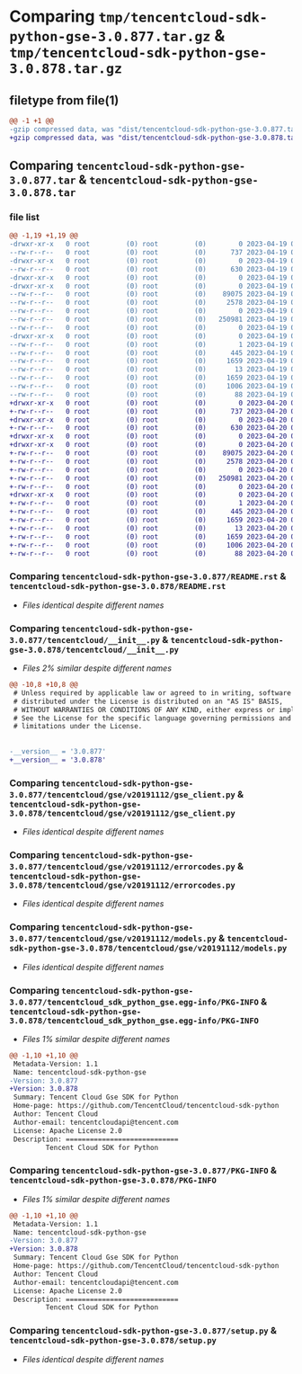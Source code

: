 # Comparing `tmp/tencentcloud-sdk-python-gse-3.0.877.tar.gz` & `tmp/tencentcloud-sdk-python-gse-3.0.878.tar.gz`

## filetype from file(1)

```diff
@@ -1 +1 @@
-gzip compressed data, was "dist/tencentcloud-sdk-python-gse-3.0.877.tar", last modified: Wed Apr 19 09:17:57 2023, max compression
+gzip compressed data, was "dist/tencentcloud-sdk-python-gse-3.0.878.tar", last modified: Thu Apr 20 00:33:28 2023, max compression
```

## Comparing `tencentcloud-sdk-python-gse-3.0.877.tar` & `tencentcloud-sdk-python-gse-3.0.878.tar`

### file list

```diff
@@ -1,19 +1,19 @@
-drwxr-xr-x   0 root         (0) root         (0)        0 2023-04-19 09:17:57.000000 tencentcloud-sdk-python-gse-3.0.877/
--rw-r--r--   0 root         (0) root         (0)      737 2023-04-19 09:17:57.000000 tencentcloud-sdk-python-gse-3.0.877/README.rst
-drwxr-xr-x   0 root         (0) root         (0)        0 2023-04-19 09:17:57.000000 tencentcloud-sdk-python-gse-3.0.877/tencentcloud/
--rw-r--r--   0 root         (0) root         (0)      630 2023-04-19 09:17:57.000000 tencentcloud-sdk-python-gse-3.0.877/tencentcloud/__init__.py
-drwxr-xr-x   0 root         (0) root         (0)        0 2023-04-19 09:17:57.000000 tencentcloud-sdk-python-gse-3.0.877/tencentcloud/gse/
-drwxr-xr-x   0 root         (0) root         (0)        0 2023-04-19 09:17:57.000000 tencentcloud-sdk-python-gse-3.0.877/tencentcloud/gse/v20191112/
--rw-r--r--   0 root         (0) root         (0)    89075 2023-04-19 09:17:57.000000 tencentcloud-sdk-python-gse-3.0.877/tencentcloud/gse/v20191112/gse_client.py
--rw-r--r--   0 root         (0) root         (0)     2578 2023-04-19 09:17:57.000000 tencentcloud-sdk-python-gse-3.0.877/tencentcloud/gse/v20191112/errorcodes.py
--rw-r--r--   0 root         (0) root         (0)        0 2023-04-19 09:17:57.000000 tencentcloud-sdk-python-gse-3.0.877/tencentcloud/gse/v20191112/__init__.py
--rw-r--r--   0 root         (0) root         (0)   250981 2023-04-19 09:17:57.000000 tencentcloud-sdk-python-gse-3.0.877/tencentcloud/gse/v20191112/models.py
--rw-r--r--   0 root         (0) root         (0)        0 2023-04-19 09:17:57.000000 tencentcloud-sdk-python-gse-3.0.877/tencentcloud/gse/__init__.py
-drwxr-xr-x   0 root         (0) root         (0)        0 2023-04-19 09:17:57.000000 tencentcloud-sdk-python-gse-3.0.877/tencentcloud_sdk_python_gse.egg-info/
--rw-r--r--   0 root         (0) root         (0)        1 2023-04-19 09:17:57.000000 tencentcloud-sdk-python-gse-3.0.877/tencentcloud_sdk_python_gse.egg-info/dependency_links.txt
--rw-r--r--   0 root         (0) root         (0)      445 2023-04-19 09:17:57.000000 tencentcloud-sdk-python-gse-3.0.877/tencentcloud_sdk_python_gse.egg-info/SOURCES.txt
--rw-r--r--   0 root         (0) root         (0)     1659 2023-04-19 09:17:57.000000 tencentcloud-sdk-python-gse-3.0.877/tencentcloud_sdk_python_gse.egg-info/PKG-INFO
--rw-r--r--   0 root         (0) root         (0)       13 2023-04-19 09:17:57.000000 tencentcloud-sdk-python-gse-3.0.877/tencentcloud_sdk_python_gse.egg-info/top_level.txt
--rw-r--r--   0 root         (0) root         (0)     1659 2023-04-19 09:17:57.000000 tencentcloud-sdk-python-gse-3.0.877/PKG-INFO
--rw-r--r--   0 root         (0) root         (0)     1006 2023-04-19 09:17:57.000000 tencentcloud-sdk-python-gse-3.0.877/setup.py
--rw-r--r--   0 root         (0) root         (0)       88 2023-04-19 09:17:57.000000 tencentcloud-sdk-python-gse-3.0.877/setup.cfg
+drwxr-xr-x   0 root         (0) root         (0)        0 2023-04-20 00:33:28.000000 tencentcloud-sdk-python-gse-3.0.878/
+-rw-r--r--   0 root         (0) root         (0)      737 2023-04-20 00:33:28.000000 tencentcloud-sdk-python-gse-3.0.878/README.rst
+drwxr-xr-x   0 root         (0) root         (0)        0 2023-04-20 00:33:28.000000 tencentcloud-sdk-python-gse-3.0.878/tencentcloud/
+-rw-r--r--   0 root         (0) root         (0)      630 2023-04-20 00:33:28.000000 tencentcloud-sdk-python-gse-3.0.878/tencentcloud/__init__.py
+drwxr-xr-x   0 root         (0) root         (0)        0 2023-04-20 00:33:28.000000 tencentcloud-sdk-python-gse-3.0.878/tencentcloud/gse/
+drwxr-xr-x   0 root         (0) root         (0)        0 2023-04-20 00:33:28.000000 tencentcloud-sdk-python-gse-3.0.878/tencentcloud/gse/v20191112/
+-rw-r--r--   0 root         (0) root         (0)    89075 2023-04-20 00:33:28.000000 tencentcloud-sdk-python-gse-3.0.878/tencentcloud/gse/v20191112/gse_client.py
+-rw-r--r--   0 root         (0) root         (0)     2578 2023-04-20 00:33:28.000000 tencentcloud-sdk-python-gse-3.0.878/tencentcloud/gse/v20191112/errorcodes.py
+-rw-r--r--   0 root         (0) root         (0)        0 2023-04-20 00:33:28.000000 tencentcloud-sdk-python-gse-3.0.878/tencentcloud/gse/v20191112/__init__.py
+-rw-r--r--   0 root         (0) root         (0)   250981 2023-04-20 00:33:28.000000 tencentcloud-sdk-python-gse-3.0.878/tencentcloud/gse/v20191112/models.py
+-rw-r--r--   0 root         (0) root         (0)        0 2023-04-20 00:33:28.000000 tencentcloud-sdk-python-gse-3.0.878/tencentcloud/gse/__init__.py
+drwxr-xr-x   0 root         (0) root         (0)        0 2023-04-20 00:33:28.000000 tencentcloud-sdk-python-gse-3.0.878/tencentcloud_sdk_python_gse.egg-info/
+-rw-r--r--   0 root         (0) root         (0)        1 2023-04-20 00:33:28.000000 tencentcloud-sdk-python-gse-3.0.878/tencentcloud_sdk_python_gse.egg-info/dependency_links.txt
+-rw-r--r--   0 root         (0) root         (0)      445 2023-04-20 00:33:28.000000 tencentcloud-sdk-python-gse-3.0.878/tencentcloud_sdk_python_gse.egg-info/SOURCES.txt
+-rw-r--r--   0 root         (0) root         (0)     1659 2023-04-20 00:33:28.000000 tencentcloud-sdk-python-gse-3.0.878/tencentcloud_sdk_python_gse.egg-info/PKG-INFO
+-rw-r--r--   0 root         (0) root         (0)       13 2023-04-20 00:33:28.000000 tencentcloud-sdk-python-gse-3.0.878/tencentcloud_sdk_python_gse.egg-info/top_level.txt
+-rw-r--r--   0 root         (0) root         (0)     1659 2023-04-20 00:33:28.000000 tencentcloud-sdk-python-gse-3.0.878/PKG-INFO
+-rw-r--r--   0 root         (0) root         (0)     1006 2023-04-20 00:33:28.000000 tencentcloud-sdk-python-gse-3.0.878/setup.py
+-rw-r--r--   0 root         (0) root         (0)       88 2023-04-20 00:33:28.000000 tencentcloud-sdk-python-gse-3.0.878/setup.cfg
```

### Comparing `tencentcloud-sdk-python-gse-3.0.877/README.rst` & `tencentcloud-sdk-python-gse-3.0.878/README.rst`

 * *Files identical despite different names*

### Comparing `tencentcloud-sdk-python-gse-3.0.877/tencentcloud/__init__.py` & `tencentcloud-sdk-python-gse-3.0.878/tencentcloud/__init__.py`

 * *Files 2% similar despite different names*

```diff
@@ -10,8 +10,8 @@
 # Unless required by applicable law or agreed to in writing, software
 # distributed under the License is distributed on an "AS IS" BASIS,
 # WITHOUT WARRANTIES OR CONDITIONS OF ANY KIND, either express or implied.
 # See the License for the specific language governing permissions and
 # limitations under the License.
 
 
-__version__ = '3.0.877'
+__version__ = '3.0.878'
```

### Comparing `tencentcloud-sdk-python-gse-3.0.877/tencentcloud/gse/v20191112/gse_client.py` & `tencentcloud-sdk-python-gse-3.0.878/tencentcloud/gse/v20191112/gse_client.py`

 * *Files identical despite different names*

### Comparing `tencentcloud-sdk-python-gse-3.0.877/tencentcloud/gse/v20191112/errorcodes.py` & `tencentcloud-sdk-python-gse-3.0.878/tencentcloud/gse/v20191112/errorcodes.py`

 * *Files identical despite different names*

### Comparing `tencentcloud-sdk-python-gse-3.0.877/tencentcloud/gse/v20191112/models.py` & `tencentcloud-sdk-python-gse-3.0.878/tencentcloud/gse/v20191112/models.py`

 * *Files identical despite different names*

### Comparing `tencentcloud-sdk-python-gse-3.0.877/tencentcloud_sdk_python_gse.egg-info/PKG-INFO` & `tencentcloud-sdk-python-gse-3.0.878/tencentcloud_sdk_python_gse.egg-info/PKG-INFO`

 * *Files 1% similar despite different names*

```diff
@@ -1,10 +1,10 @@
 Metadata-Version: 1.1
 Name: tencentcloud-sdk-python-gse
-Version: 3.0.877
+Version: 3.0.878
 Summary: Tencent Cloud Gse SDK for Python
 Home-page: https://github.com/TencentCloud/tencentcloud-sdk-python
 Author: Tencent Cloud
 Author-email: tencentcloudapi@tencent.com
 License: Apache License 2.0
 Description: ============================
         Tencent Cloud SDK for Python
```

### Comparing `tencentcloud-sdk-python-gse-3.0.877/PKG-INFO` & `tencentcloud-sdk-python-gse-3.0.878/PKG-INFO`

 * *Files 1% similar despite different names*

```diff
@@ -1,10 +1,10 @@
 Metadata-Version: 1.1
 Name: tencentcloud-sdk-python-gse
-Version: 3.0.877
+Version: 3.0.878
 Summary: Tencent Cloud Gse SDK for Python
 Home-page: https://github.com/TencentCloud/tencentcloud-sdk-python
 Author: Tencent Cloud
 Author-email: tencentcloudapi@tencent.com
 License: Apache License 2.0
 Description: ============================
         Tencent Cloud SDK for Python
```

### Comparing `tencentcloud-sdk-python-gse-3.0.877/setup.py` & `tencentcloud-sdk-python-gse-3.0.878/setup.py`

 * *Files identical despite different names*


